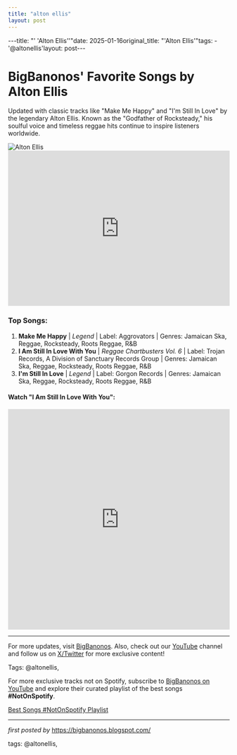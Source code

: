 ```yaml
---
title: "alton ellis"
layout: post
---
```

---title: "' 'Alton Ellis''"date: 2025-01-16original_title: "'Alton Ellis'"tags:  - '@altonellis'layout: post---<!-- Title of the Post --><h1 >BigBanonos' Favorite Songs by Alton Ellis</h1> <!-- Introductory Text --><p >Updated with classic tracks like "Make Me Happy" and "I'm Still In Love" by the legendary Alton Ellis. Known as the "Godfather of Rocksteady," his soulful voice and timeless reggae hits continue to inspire listeners worldwide.</p> <!-- Featured Image --><div > <img src="https://i.scdn.co/image/ab67616d0000b273fb791984c330ba13085cb721" alt="Alton Ellis"></div> <!-- Spotify Playlist Embed --><div > <iframe src="https://open.spotify.com/embed/playlist/4sPzQ9lMYiKHKsJqKjX2nq?utm_source=generator" width="100%" height="352" frameborder="0" allowfullscreen="" allow="autoplay; clipboard-write; encrypted-media; fullscreen; picture-in-picture" loading="lazy"></iframe></div> <!-- Song Information --><h3>Top Songs:</h3><ol> <li><strong>Make Me Happy</strong> | <em>Legend</em> | Label: Aggrovators | Genres: Jamaican Ska, Reggae, Rocksteady, Roots Reggae, R&B</li> <li><strong>I Am Still In Love With You</strong> | <em>Reggae Chartbusters Vol. 6</em> | Label: Trojan Records, A Division of Sanctuary Records Group | Genres: Jamaican Ska, Reggae, Rocksteady, Roots Reggae, R&B</li> <li><strong>I'm Still In Love</strong> | <em>Legend</em> | Label: Gorgon Records | Genres: Jamaican Ska, Reggae, Rocksteady, Roots Reggae, R&B</li></ol> <!-- YouTube Video Embed --><div > <h4>Watch "I Am Still In Love With You":</h4> <iframe width="100%" height="500" src="https://www.youtube.com/embed/videoseries?list=PLtuNtuTatqI37nGWt8FVgeVmXHJGFHbaX" frameborder="0" allow="autoplay; encrypted-media" allowfullscreen></iframe></div> <!-- Footer Links --><hr /><p >For more updates, visit <a href="https://bigbanonos.blogspot.com/" target="_blank">BigBanonos</a>. Also, check out our <a href="https://www.youtube.com/@BigBanonos" target="_blank">YouTube</a> channel and follow us on <a href="https://x.com/bigbanonos" target="_blank">X/Twitter</a> for more exclusive content!</p> <!-- Tags --><p >Tags: @altonellis,</p><!--Subscribe and Playlist Links--><div>    <p>For more exclusive tracks not on Spotify, subscribe to <a href="https://www.youtube.com/@BigBanonos" target="_blank">BigBanonos on YouTube</a> and explore their curated playlist of the best songs <strong>#NotOnSpotify</strong>.</p>    <p><a href="https://www.youtube.com/playlist?list=PLtuNtuTatqI0kFahUCbtbfenC_ET5O_tr" target="_blank">Best Songs #NotOnSpotify Playlist<br /></a></p></div><hr /><p><em>first posted by</em> <a href="https://bigbanonos.blogspot.com/" rel="noopener" target="_new">https://bigbanonos.blogspot.com/</a></p><p>tags: @altonellis,</p>